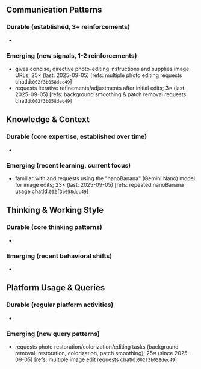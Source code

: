## Communication Patterns
### Durable (established, 3+ reinforcements)
-

### Emerging (new signals, 1-2 reinforcements)
- gives concise, directive photo-editing instructions and supplies image URLs; 25× (last: 2025-09-05) [refs: multiple photo editing requests chatId:`002f3b058dec49`]
- requests iterative refinements/adjustments after initial edits; 3× (last: 2025-09-05) [refs: background smoothing & patch removal requests chatId:`002f3b058dec49`]

## Knowledge & Context
### Durable (core expertise, established over time)
-

### Emerging (recent learning, current focus)
- familiar with and requests using the "nanoBanana" (Gemini Nano) model for image edits; 23× (last: 2025-09-05) [refs: repeated nanoBanana usage chatId:`002f3b058dec49`]

## Thinking & Working Style
### Durable (core thinking patterns)
-

### Emerging (recent behavioral shifts)
-

## Platform Usage & Queries
### Durable (regular platform activities)
-

### Emerging (new query patterns)
- requests photo restoration/colorization/editing tasks (background removal, restoration, colorization, patch smoothing); 25× (since 2025-09-05) [refs: multiple image edit requests chatId:`002f3b058dec49`]